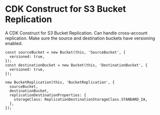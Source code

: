 # CDK Construct for S3 Bucket Replication
A CDK Construct for S3 Bucket Replication.  Can handle cross-account replication.  Make sure the source and destination buckets have versioning enabled.

```
const sourceBucket = new Bucket(this, 'SourceBucket', {
  versioned: true,
});
const destinationBucket = new Bucket(this, 'DestinationBucket', {
  versioned: true,
});

new BucketReplication(this, 'BucketReplication', {
  sourceBucket,
  destinationBucket,
  replicationDestinationProperties: {
    storageClass: ReplicationDestinationStorageClass.STANDARD_IA,
  },
});
```
